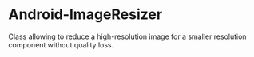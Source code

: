 # Android-ImageResizer
Class allowing to reduce a high-resolution image for a smaller resolution component without quality loss.
